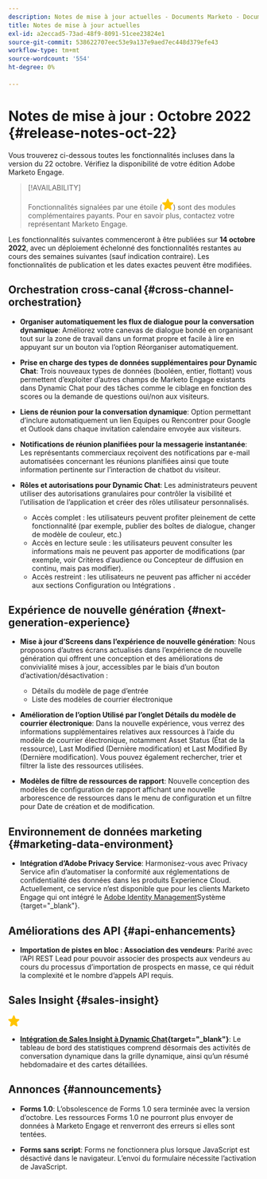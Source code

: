 ```yaml
---
description: Notes de mise à jour actuelles - Documents Marketo - Documentation du produit
title: Notes de mise à jour actuelles
exl-id: a2eccad5-73ad-48f9-8091-51cee23824e1
source-git-commit: 538622707eec53e9a137e9aed7ec448d379efe43
workflow-type: tm+mt
source-wordcount: '554'
ht-degree: 0%

---
```


# Notes de mise à jour : Octobre 2022 {#release-notes-oct-22}

Vous trouverez ci-dessous toutes les fonctionnalités incluses dans la version du 22 octobre. Vérifiez la disponibilité de votre édition Adobe Marketo Engage.

>[!AVAILABILITY]
>
>Fonctionnalités signalées par une étoile (![star](assets/yellow-star.png)) sont des modules complémentaires payants. Pour en savoir plus, contactez votre représentant Marketo Engage.

Les fonctionnalités suivantes commenceront à être publiées sur **14 octobre 2022**, avec un déploiement échelonné des fonctionnalités restantes au cours des semaines suivantes (sauf indication contraire). Les fonctionnalités de publication et les dates exactes peuvent être modifiées.

## Orchestration cross-canal {#cross-channel-orchestration}

* **Organiser automatiquement les flux de dialogue pour la conversation dynamique**: Améliorez votre canevas de dialogue bondé en organisant tout sur la zone de travail dans un format propre et facile à lire en appuyant sur un bouton via l’option Réorganiser automatiquement.

* **Prise en charge des types de données supplémentaires pour Dynamic Chat**: Trois nouveaux types de données (booléen, entier, flottant) vous permettent d’exploiter d’autres champs de Marketo Engage existants dans Dynamic Chat pour des tâches comme le ciblage en fonction des scores ou la demande de questions oui/non aux visiteurs.

* **Liens de réunion pour la conversation dynamique**: Option permettant d’inclure automatiquement un lien Equipes ou Rencontrer pour Google et Outlook dans chaque invitation calendaire envoyée aux visiteurs.

* **Notifications de réunion planifiées pour la messagerie instantanée**: Les représentants commerciaux reçoivent des notifications par e-mail automatisées concernant les réunions planifiées ainsi que toute information pertinente sur l’interaction de chatbot du visiteur.

* **Rôles et autorisations pour Dynamic Chat**: Les administrateurs peuvent utiliser des autorisations granulaires pour contrôler la visibilité et l’utilisation de l’application et créer des rôles utilisateur personnalisés.

   * Accès complet : les utilisateurs peuvent profiter pleinement de cette fonctionnalité (par exemple, publier des boîtes de dialogue, changer de modèle de couleur, etc.)
   * Accès en lecture seule : les utilisateurs peuvent consulter les informations mais ne peuvent pas apporter de modifications (par exemple, voir Critères d’audience ou Concepteur de diffusion en continu, mais pas modifier).
   * Accès restreint : les utilisateurs ne peuvent pas afficher ni accéder aux sections Configuration ou Intégrations .

## Expérience de nouvelle génération {#next-generation-experience}

* **Mise à jour d’Screens dans l’expérience de nouvelle génération**: Nous proposons d’autres écrans actualisés dans l’expérience de nouvelle génération qui offrent une conception et des améliorations de convivialité mises à jour, accessibles par le biais d’un bouton d’activation/désactivation :

   * Détails du modèle de page d’entrée
   * Liste des modèles de courrier électronique

* **Amélioration de l’option Utilisé par l’onglet Détails du modèle de courrier électronique**: Dans la nouvelle expérience, vous verrez des informations supplémentaires relatives aux ressources à l’aide du modèle de courrier électronique, notamment Asset Status (État de la ressource), Last Modified (Dernière modification) et Last Modified By (Dernière modification). Vous pouvez également rechercher, trier et filtrer la liste des ressources utilisées.

* **Modèles de filtre de ressources de rapport**: Nouvelle conception des modèles de configuration de rapport affichant une nouvelle arborescence de ressources dans le menu de configuration et un filtre pour Date de création et de modification.

## Environnement de données marketing {#marketing-data-environment}

* **Intégration d’Adobe Privacy Service**: Harmonisez-vous avec Privacy Service afin d’automatiser la conformité aux réglementations de confidentialité des données dans les produits Experience Cloud. Actuellement, ce service n’est disponible que pour les clients Marketo Engage qui ont intégré le [Adobe Identity Management](/help/marketo/product-docs/administration/marketo-with-adobe-identity/adobe-identity-management-overview.md)Système {target=&quot;_blank&quot;}.

## Améliorations des API {#api-enhancements}

* **Importation de pistes en bloc : Association des vendeurs**: Parité avec l’API REST Lead pour pouvoir associer des prospects aux vendeurs au cours du processus d’importation de prospects en masse, ce qui réduit la complexité et le nombre d’appels API requis.

## Sales Insight {#sales-insight}

![(étoile)](assets/yellow-star.png)

* **[Intégration de Sales Insight à Dynamic Chat](/help/marketo/product-docs/marketo-sales-insight/msi-for-salesforce/features/dynamic-chat-integration.md){target=&quot;_blank&quot;}**: Le tableau de bord des statistiques comprend désormais des activités de conversation dynamique dans la grille dynamique, ainsi qu’un résumé hebdomadaire et des cartes détaillées.

## Annonces {#announcements}

* **Forms 1.0**: L’obsolescence de Forms 1.0 sera terminée avec la version d’octobre. Les ressources Forms 1.0 ne pourront plus envoyer de données à Marketo Engage et renverront des erreurs si elles sont tentées.

* **Forms sans script**: Forms ne fonctionnera plus lorsque JavaScript est désactivé dans le navigateur. L’envoi du formulaire nécessite l’activation de JavaScript.
